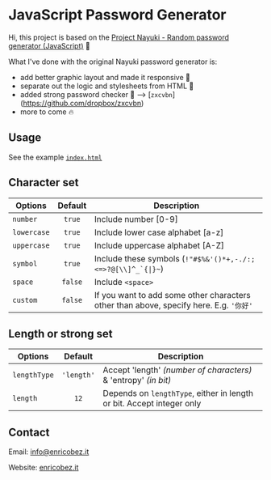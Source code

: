 # JavaScript Password Generator

Hi, this project is based on the [Project Nayuki - Random password generator (JavaScript)](https://www.nayuki.io/page/random-password-generator-javascript) :clap:

What I've done with the original Nayuki password generator is: 
* add better graphic layout and made it responsive :iphone:
* separate out the logic and stylesheets from HTML :twisted_rightwards_arrows:
* added strong password checker :muscle: --> [`zxcvbn`] (https://github.com/dropbox/zxcvbn)
* more to come :fire:

## Usage

See the example [`index.html`](index.html)

## Character set

| Options      |   Default  | Description                                                                            |
|--------------|:----------:|----------------------------------------------------------------------------------------|
| `number`     |   `true`   | Include number [0-9]                                                                   |
| `lowercase`  |   `true`   | Include lower case alphabet [a-z]                                                      |
| `uppercase`  |   `true`   | Include uppercase alphabet [A-Z]                                                       |
| `symbol`     |   `true`   | Include these symbols (`` !"#$%&'()*+,-./:;<=>?@[\\]^_`{\|}~ ``)                       |
| `space`      |   `false`  | Include `<space>`                                                                      |
| `custom`     |   `false`  | If you want to add some other characters other than above, specify here. E.g. `'你好'` |

## Length or strong set

| Options      |   Default  | Description                                                                            |
|--------------|:----------:|----------------------------------------------------------------------------------------|
| `lengthType` | `'length'` | Accept 'length' _(number of characters)_ & 'entropy' _(in bit)_                        |
| `length`     |    `12`    | Depends on `lengthType`, either in length or bit. Accept integer only                  |


## Contact

Email: [info@enricobez.it](mailto:info@enricobez.it) 

Website: [enricobez.it](https://enricobez.it) 

